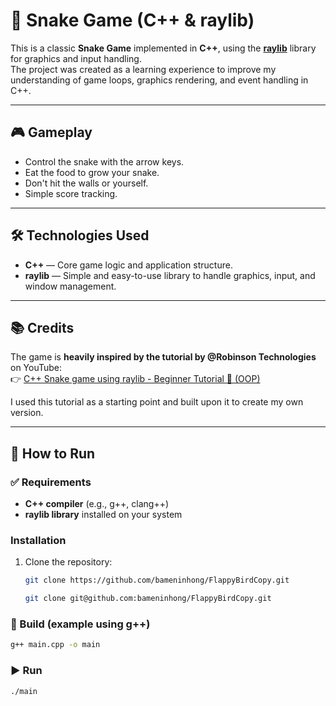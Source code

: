 # 🐍 Snake Game (C++ & raylib)

This is a classic **Snake Game** implemented in **C++**, using the **[raylib](https://www.raylib.com/)** library for graphics and input handling.  
The project was created as a learning experience to improve my understanding of game loops, graphics rendering, and event handling in C++.

---

## 🎮 Gameplay

- Control the snake with the arrow keys.
- Eat the food to grow your snake.
- Don't hit the walls or yourself.
- Simple score tracking.

---

## 🛠️ Technologies Used

- **C++** — Core game logic and application structure.
- **raylib** — Simple and easy-to-use library to handle graphics, input, and window management.

---

## 📚 Credits

The game is **heavily inspired by the tutorial by @Robinson Technologies** on YouTube:  
👉 [ C++ Snake game using raylib - Beginner Tutorial 🐍 (OOP) ](https://www.youtube.com/watch?v=LGqsnM_WEK4)

I used this tutorial as a starting point and built upon it to create my own version.

---

## 🚀 How to Run

### ✅ Requirements
- **C++ compiler** (e.g., g++, clang++)
- **raylib library** installed on your system

### Installation
1. Clone the repository:
   ```bash
   git clone https://github.com/bameninhong/FlappyBirdCopy.git
   ```
   ```bash
   git clone git@github.com:bameninhong/FlappyBirdCopy.git
   ```

### 🔨 Build (example using g++)
```bash
g++ main.cpp -o main
```

### ▶️ Run
```bash
./main
```
